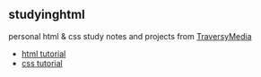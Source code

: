 ## studyinghtml
personal html & css study notes and projects from [TraversyMedia](https://www.youtube.com/c/TraversyMedia/)
 - [html tutorial](https://www.youtube.com/watch?v=UB1O30fR-EE "HTML Crash Course For Absolute Beginners")
 - [css tutorial](https://www.youtube.com/watch?v=yfoY53QXEnI "CSS Crash Course For Absolute Beginners")
